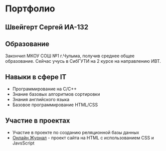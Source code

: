 # Портфолио
## Швейгерт Сергей ИА-132

## Образование
Закончил МКОУ СОШ №1 г.Чулыма, получив среднее общее образование. Сейчас учусь в СибГУТИ на 2 курсе на направлению ИВТ.

## Навыки в сфере IT
- Программирование на C/C++
- Знание базовых алгоритмов сортировки
- Знания английского языка
- Базовое программирование HTML/CSS

## Участие в проектах
- Участие в проекте по созданию реляционной базы данных
- [Онлайн Журнал] - проект сайта на HTML с использованием CSS и JavsScript

[Онлайн Журнал]: <http://sveygert.7m.pl>

